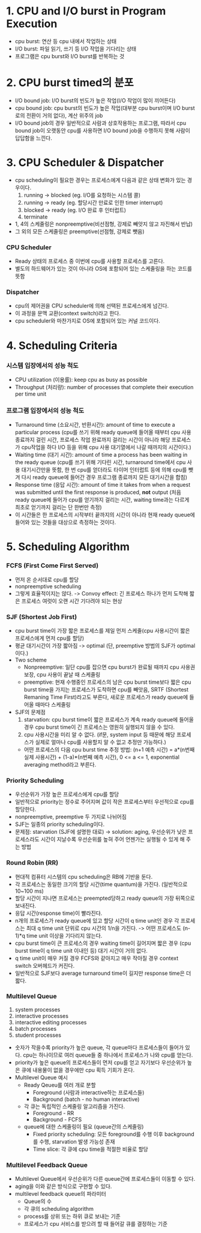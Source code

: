 # 1. CPU and I/O burst in Program Execution
- cpu burst: 연산 등 cpu 내에서 작업하는 상태
- I/O burst: 파일 읽기, 쓰기 등 I/O 작업을 기다리는 상태
- 프로그램은 cpu burst와 I/O burst를 반복하는 것

# 2. CPU burst timed의 분포
- I/O bound job: I/O burst의 빈도가 높은 작업(I/O 작업이 많이 끼어든다)
- cpu bound job: cpu burst의 빈도가 높은 작업(대부분 cpu burst이며 I/O burst로의 전환이 거의 없다), 계산 위주의 job
- I/O bound job의 경우 일반적으로 사람과 상호작용하는 프로그램, 따라서 cpu bound job이 오랫동안 cpu를 사용하면 I/O bound job을 수행하지 못해 사람이 답답함을 느낀다.

# 3. CPU Scheduler & Dispatcher
- cpu scheduling이 필요한 경우는 프로세스에게 다음과 같은 상태 변화가 있는 경우이다.
  1. running -> blocked (eg. I/O를 요청하는 시스템 콜)
  2. running -> ready (eg. 할당시간 만료로 인한 timer interrupt)
  3. blocked -> ready (eg. I/O 완료 후 인터럽트)
  4. terminate
- 1, 4의 스케줄링은 nonpreemptive(비선점형, 강제로 빼앗지 않고 자진해서 반납)
- 그 외의 모든 스케줄링은 preemptive(선점형, 강제로 뺏음)

### CPU Scheduler
- Ready 상태의 프로세스 중 이번에 cpu를 사용할 프로세스를 고른다.
- 별도의 하드웨어가 있는 것이 아니라 OS에 포함되어 있는 스케줄링을 하는 코드를 뜻함

### Dispatcher
- cpu의 제어권을 CPU scheduler에 의해 선택된 프로세스에게 넘긴다.
- 이 과정을 문맥 교환(context switch)라고 한다.
- cpu scheduler와 마찬가지로 OS에 포함되어 있는 커널 코드이다.

# 4. Scheduling Criteria
### 시스템 입장에서의 성능 척도
- CPU utilization (이용률): keep cpu as busy as possible
- Throughput (처리량): number of processes that complete their execution per time unit

### 프로그램 입장에서의 성능 척도
- Turnaround time (소요시간, 반환시간): amount of time to execute a particular process (cpu를 쓰기 위해 ready queue에 들어올 때부터 cpu 사용 종료까지 걸린 시간, 프로세스 작업 완료까지 걸리는 시간이 아니라 해당 프로세스가 cpu작업을 하다 I/O 등을 위해 cpu 사용 대기열에서 나갈 때까지의 시간이다.)
- Waiting time (대기 시간): amount of time a process has been waiting in the ready queue (cpu를 쓰기 위해 기다린 시간, turnaround time에서 cpu 사용 대기시간만을 뜻함, 한 번 cpu를 얻더라도 타이머 인터럽트 등에 의해 cpu를 뺏겨 다시 ready queue에 들어간 경우 프로그램 종료까지 모든 대기시간을 합침)
- Response time (응답 시간): amount of time it takes from when a request was submitted until the first response is produced, **not** output (처음 ready queue에 들어가 cpu를 얻기까지 걸리는 시간, waiting time과는 다르게 최초로 얻기까지 걸리는 단 한번만 측정)
- 이 시간들은 한 프로세스의 시작부터 끝까지의 시간이 아니라 현재 ready queue에 들어와 있는 것들을 대상으로 측정하는 것이다.

# 5. Scheduling Algorithm
### FCFS (First Come First Served)
- 먼저 온 순서대로 cpu를 할당
- nonpreemptive scheduling
- 그렇게 효율적이지는 않다. -> Convoy effect: 긴 프로세스 하나가 먼저 도착해 짧은 프로세스 여럿이 오랜 시간 기다려야 되는 현상

### SJF (Shortest Job First)
- cpu burst time이 가장 짧은 프로세스를 제일 먼저 스케줄(cpu 사용시간이 짧은 프로세스에게 먼저 cpu를 할당)
- 평균 대기시간이 가장 짧아짐 -> optimal (단, preemptive 방법의 SJF가 optimal이다.)
- Two scheme
  - Nonpreemptive: 일단 cpu를 잡으면 cpu burst가 완료될 때까지 cpu 사용권 보장, cpu 사용이 끝날 때 스케줄링
  - preemptive: 현재 수행중인 프로세스의 남은 cpu burst time보다 짧은 cpu burst time을 가지는 프로세스가 도착하면 cpu를 빼앗음, SRTF (Shortest Remaning Time First)라고도 부른다, 새로운 프로세스가 ready queue에 들어올 때마다 스케줄링
- SJF의 문제점
  1. starvation: cpu burst time이 짧은 프로세스가 계속 ready queue에 들어올 경우 cpu burst time이 긴 프로세스는 영원히 실행되지 않을 수 있다.
  2. cpu 사용시간을 미리 알 수 없다. (if문, system input 등 때문에 해당 프로세스가 실제로 얼마나 cpu를 사용할지 알 수 없고 추정만 가능하다.)
  - 어떤 프로세스의 다음 cpu burst time 추정 방법: (n+1 예측 시간) = a*(n번째 실제 사용시간) + (1-a)*(n번째 예측 시간), 0 <= a <= 1, exponential averaging method라고 부른다.

### Priority Scheduling
- 우선순위가 가장 높은 프로세스에게 cpu를 할당
- 일반적으로 priority는 정수로 주어지며 값이 작은 프로세스부터 우선적으로 cpu를 할당한다.
- nonpreemptive, preemptive 두 가지로 나뉘어짐
- SJF는 일종의 priority scheduling이다.
- 문제점: starvation (SJF에 설명한 대로) -> solution: aging, 우선순위가 낮은 프로세스라도 시간이 지날수록 우선순위를 높혀 주어 언젠가는 실행될 수 있게 해 주는 방법

### Round Robin (RR)
- 현대적 컴퓨터 시스템의 cpu scheduling은 RB에 기반을 둔다.
- 각 프로세스는 동일한 크기의 할당 시간(time quantum)을 가진다. (일반적으로 10~100 ms)
- 할당 시간이 지나면 프로세스는 preempted당하고 ready queue의 가장 뒤쪽으로 보내진다.
- 응답 시간(response time)이 빨라진다.
- n개의 프로세스가 ready queue에 있고 할당 시간이 q time unit인 경우 각 프로세스는 최대 q time unit 단위로 cpu 시간의 1/n을 가진다. -> 어떤 프로세스도 (n-1)*q time unit 이상을 기다리지 않는다.
- cpu burst time이 큰 프로세스의 경우 waiting time이 길어지며 짧은 경우 (cpu burst time이 q time unit 이내인 등) 대기 시간이 거의 없다.
- q time unit이 매우 커질 경우 FCFS와 같아지고 매우 작아질 경우 context switch 오버헤드가 커진다.
- 일반적으로 SJF보다 average turnaround time이 길지만 response time은 더 짧다.

### Multilevel Queue
1. system processes
2. interactive processes
3. interactive editing processes
4. batch processes
5. student processes
- 숫자가 작을수록 priority가 높은 queue, 각 queue마다 프로세스들이 들어가 있다. cpu는 하나이므로 여러 queue들 중 하나에서 프로세스가 나와 cpu를 얻는다.
- priority가 높은 queue의 프로세스들이 먼저 cpu를 얻고 자기보다 우선순위가 높은 큐에 내용물이 없을 경우에만 cpu 획득 기회가 온다.
- Multilevel Queue 예시
  - Ready Qeueu를 여러 개로 분할
    - Foreground (사람과 interactive하는 프로세스들)
    - Background (batch - no human interactive)
  - 각 큐는 독립적인 스케줄링 알고리즘을 가진다.
    - Foreground - RR
    - Background - FCFS
  - queue에 대한 스케줄링이 필요 (queue간의 스케줄링)
    - Fixed priority scheduling: 모든 foreground를 수행 이후 background를 수행, starvation 발생 가능성 존재
    - Time slice: 각 큐에 cpu time을 적절한 비율로 할당

### Multilevel Feedback Queue
- Multilevel Queue에서 우선순위가 다른 queue간에 프로세스들이 이동할 수 있다.
- aging을 이와 같은 방식으로 구현할 수 있다.
- multilevel feedback queue의 파라미터
  - Queue의 수
  - 각 큐의 scheduling algorithm
  - process를 상위 또는 하위 큐로 보내는 기준
  - 프로세스가 cpu 서비스를 받으려 할 때 들어갈 큐를 결정하는 기준
